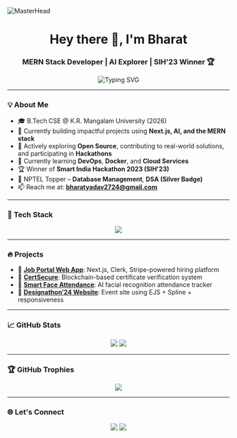 ![MasterHead](https://user-images.githubusercontent.com/74038190/241765440-80728820-e06b-4f96-9c9e-9df46f0cc0a5.gif)

<h1 align="center">
  Hey there 👋, I'm Bharat
</h1>

<h3 align="center">
  MERN Stack Developer | AI Explorer | SIH'23 Winner 🏆
</h3>

<p align="center">
  <img src="https://readme-typing-svg.herokuapp.com?font=Fira+Code&size=24&pause=1000&center=true&vCenter=true&width=500&lines=Welcome+to+my+GitHub!;Full+Stack+Developer;Open+Source+Contributor;Cloud+%26+AI+Explorer;Let's+build+impactful+tech!" alt="Typing SVG" />
</p>

---

### 💡 About Me

- 🎓 B.Tech CSE @ K.R. Mangalam University (2026)
- 🔭 Currently building impactful projects using **Next.js, AI, and the MERN stack**
- 🎯 Actively exploring **Open Source**, contributing to real-world solutions, and participating in **Hackathons**
- 🌱 Currently learning **DevOps**, **Docker**, and **Cloud Services**
- 🏆 Winner of **Smart India Hackathon 2023 (SIH'23)**
- 🥇 NPTEL Topper – **Database Management**, **DSA (Silver Badge)**
- 📫 Reach me at: **bharatyadav2724@gmail.com**

---

### 🚀 Tech Stack

<p align="center">
  <img src="https://skillicons.dev/icons?i=js,java,react,nextjs,nodejs,mongodb,express,html,css,tailwind,git,github,vscode,figma,vercel,bash,linux" />
</p>

---

### 🔥 Projects

- 💼 [**Job Portal Web App**](https://github.com/Bharat-YadavX-11/Job-Portal): Next.js, Clerk, Stripe-powered hiring platform  
- 🔐 [**CertSecure**](https://github.com/Bharat-Yadav-11/CertSecure-Main): Blockchain-based certificate verification system  
- 🧠 [**Smart Face Attendance**](https://github.com/Bharat-Yadav-11/Face-Recognition-System): AI facial recognition attendance tracker  
- 🎨 [**Designathon’24 Website**](https://github.com/Bharat-Yadav-11/Designathon): Event site using EJS + Spline + responsiveness  

---

### 📈 GitHub Stats

<p align="center">
  <img src="https://github-readme-stats.vercel.app/api?username=Bharat-Yadav-11&show_icons=true&theme=tokyonight" />
  <img src="https://github-readme-streak-stats.herokuapp.com/?user=Bharat-Yadav-11&theme=tokyonight" />
</p>

---

### 🏆 GitHub Trophies

<p align="center">
  <img src="https://github-profile-trophy.vercel.app/?username=Bharat-Yadav-11&theme=onedark&title=Commits,Stars,Repositories,Followers" />
</p>

---

### 🌐 Let's Connect

<p align="center">
  <a href="mailto:bharatyadav2724@gmail.com"><img src="https://img.shields.io/badge/Gmail-D14836?style=for-the-badge&logo=gmail&logoColor=white"/></a>
  <a href="https://www.linkedin.com/in/bharatdev/"><img src="https://img.shields.io/badge/LinkedIn-blue?style=for-the-badge&logo=linkedin&logoColor=white"/></a>
</p>
